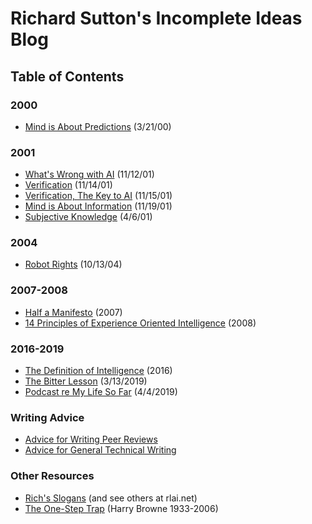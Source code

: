 # Richard Sutton's Incomplete Ideas Blog

## Table of Contents

### 2000
- [Mind is About Predictions](ConditionalPredictions.md) (3/21/00)

### 2001
- [What's Wrong with AI](WrongWithAI.md) (11/12/01)
- [Verification](Verification.md) (11/14/01)
- [Verification, The Key to AI](KeytoAI.md) (11/15/01)
- [Mind is About Information](Information.md) (11/19/01)
- [Subjective Knowledge](SubjectiveKnowledge.md) (4/6/01)

### 2004
- [Robot Rights](robotrightssutton.md) (10/13/04)

### 2007-2008
- [Half a Manifesto](Half%20a%20Manifesto.md) (2007)
- [14 Principles of Experience Oriented Intelligence](14%20Principles%20of%20Experience%20Oriented%20Intelligence.md) (2008)

### 2016-2019
- [The Definition of Intelligence](DefinitionOfIntelligence.md) (2016)
- [The Bitter Lesson](BitterLesson.md) (3/13/2019)
- [Podcast re My Life So Far](Podcast%20re%20My%20Life%20So%20Far.md) (4/4/2019)

### Writing Advice
- [Advice for Writing Peer Reviews](ReviewAdvice.md)
- [Advice for General Technical Writing](TechnicalWritingAdvice.md)

### Other Resources
- [Rich's Slogans](Slogans.md) (and see others at rlai.net)
- [The One-Step Trap](OneStepTrap.md) (Harry Browne 1933-2006)
